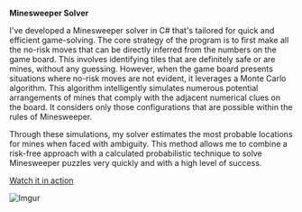 **Minesweeper Solver**

I've developed a Minesweeper solver in C# that's tailored for quick and efficient game-solving. The core strategy of the program is to first make all the no-risk moves that can be directly inferred from the numbers on the game board. This involves identifying tiles that are definitely safe or are mines, without any guessing. However, when the game board presents situations where no-risk moves are not evident, it leverages a Monte Carlo algorithm. This algorithm intelligently simulates numerous potential arrangements of mines that comply with the adjacent numerical clues on the board. It considers only those configurations that are possible within the rules of Minesweeper.

Through these simulations, my solver estimates the most probable locations for mines when faced with ambiguity. This method allows me to combine a risk-free approach with a calculated probabilistic technique to solve Minesweeper puzzles very quickly and with a high level of success.

[Watch it in action](https://www.youtube.com/watch?v=sss7CKV68Ss)

![Imgur](https://imgur.com/3396BTO.jpg)
